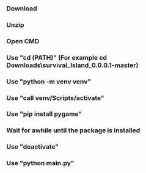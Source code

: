 ### Download
### Unzip
### Open CMD
### Use "cd \(PATH)\" (For example cd Downloads\survival_Island_0.0.0.1-master)
### Use "python -m venv venv"
### Use "call venv/Scripts/activate"
### Use "pip install pygame"
### Wait for awhile until the package is installed
### Use "deactivate"
### Use "python main.py"
